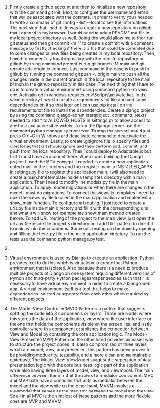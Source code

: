 1. Firstly create a github account and then to initialize a new repository with the command git init. Next, to configure the username and email that will be associated with the commits. In order to verify you I needed to write a command of git config --list --local to see the informations. The next step that I had to do was to create a new repository on github that I opened in my browser. I would need to add a README.md file in my local project directory as well. Doing this would allow me to then run git status and then git commit -m "<My comment>" to create a commit with a comment message by firstly checking if there is a file that could be commited due to some changes or new files being created in my local repository. Then, I need to connect my local repository with the remote repository on github by using command prompt to run git branch -M main and git remote add origin <HTTPS URL of the repository in github> to connect. Last command in this case is to push to github by running the command git push -u origin main to push all the changes made in the current branch in the local repository to the main branch in the github repository in this case. The next thing that I have to do is to create a virtual environment using command python -m venv env. Activatin git in windows requires env\Scripts\activate.bat. In the same directory I have to create a requirements.txt file and add some dependencies on it so that later on i can use pip install on the requirements.txt file to install the dependencies. Create a django project by using the command django-admin startproject <Project Name> . command. Next I needed to add * to ALLOWED_HOSTS in settings.py to allow access to any host and accessible widely. To run the Django server use the command python manage.py runserver. To stop the server I could just press Ctrl+C in Windows and deactivate command to deactivate the virtual environment. Lastly, to create .gitignore file to specify files and directories that Git should ignore and then perform add, commit, and push from the local repository. Then I could deploy to Adaptable.io but first I must have an account there. When I was building the Django project I used the MTV concept. I needed to create a new application called main in the directory and then register main to INSTALLED_APPS in settings.py file to register the application main. I will also need to create a main.html template inside a templates direcotry within main application. Then I need to modify the models.py file in the main application. To apply model migrations or when there are changes in the model I must do migrations. To connect the views to templates I need to open the views.py file located in the main appllication and implement a show_main function. To configure url routing, I just need to create a urls.py file inside main directory and fill it with the corresponding urls and what it will show for example the show_main method created before. To add URL routing of the project to the main view, just open the urls.py file inside the project's directory and add URL pattern to direct it to main within the urlpatterns. Some unit testing can be done by opening and fillling the tests.py file in the main application directory. To run the tests use the command python manage.py test. 
2. 

3. Virtual environment is used by Django to execute an application. Python provides tool to do this which is virtualenv to create that Python environment that is isolated. Also because there is a need to produce multiple projects of Django on one system requiring different versions of Python and third-party Python packages/dependencies such that it is necessary to have virtual environment in order to create a Django web app. A virtual environment itself is a tool that helps to make dependencies isolated or seperate from each other when required by different projects. 
4. The Model-View-Controller(MVC) Pattern is a pattern that suggests splitting the code into 3 components or layers. Those are model where this stores the data of the application, view where the user inferface or the one that holds the components visible on the screen lies, and lastly controller where this component establishes the connection between View and Model by containing the core application logic. The Model-View-Presenter(MVP) Pattern on the other hand provides an easier way to structure the project codes. It is also compromised of three layers which are model, view, and presenter. This pattern has been proven to be providing modularity, testability, and a more clean and maintainable codebase. The Model-View-ViewModel suggest the seperation of data presentation logic with the core business logic part of the application while also having three layers of model, view, and viewmodel. The main difference between them is that the role of a mediator component. MVC and MVP both have a controller that acts as mediator between the model and the view while on the other hand, MVVM involves a viewmodel that serves as the mediator between the model and the view. So all in all MVC is the simplest of these patterns and the more flexible ones are MVP and MVVM.